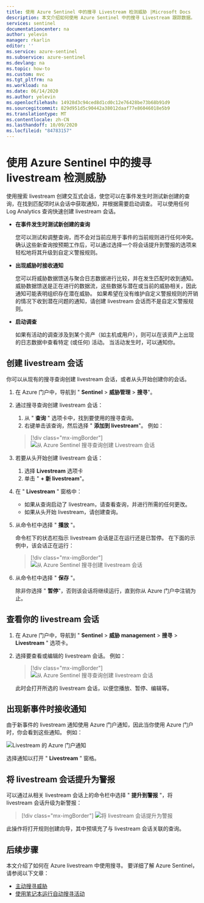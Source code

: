 ```yaml
---
title: 使用 Azure Sentinel 中的搜寻 Livestream 检测威胁 |Microsoft Docs
description: 本文介绍如何使用 Azure Sentinel 中的搜寻 Livestream 跟踪数据。
services: sentinel
documentationcenter: na
author: yelevin
manager: rkarlin
editor: ''
ms.service: azure-sentinel
ms.subservice: azure-sentinel
ms.devlang: na
ms.topic: how-to
ms.custom: mvc
ms.tgt_pltfrm: na
ms.workload: na
ms.date: 06/14/2020
ms.author: yelevin
ms.openlocfilehash: 14928d3c94ced8d1cd0c12e76428be73b68b91d9
ms.sourcegitcommit: 829d951d5c90442a38012daaf77e86046018e5b9
ms.translationtype: MT
ms.contentlocale: zh-CN
ms.lasthandoff: 10/09/2020
ms.locfileid: "84783157"
---
```

# <a name="use-hunting-livestream-in-azure-sentinel-to-detect-threats"></a>使用 Azure Sentinel 中的搜寻 livestream 检测威胁

使用搜索 livestream 创建交互式会话，使您可以在事件发生时测试新创建的查询，在找到匹配项时从会话中获取通知，并根据需要启动调查。 可以使用任何 Log Analytics 查询快速创建 livestream 会话。

- **在事件发生时测试新创建的查询**
    
    您可以测试和调整查询，而不会对当前应用于事件的当前规则进行任何冲突。 确认这些新查询按预期工作后，可以通过选择一个将会话提升到警报的选项来轻松地将其升级到自定义警报规则。

- **出现威胁时接收通知**
    
    您可以将威胁数据馈送与聚合日志数据进行比较，并在发生匹配时收到通知。 威胁数据馈送是正在进行的数据流，这些数据与潜在或当前的威胁相关，因此通知可能表明组织存在潜在威胁。 如果希望在没有维护自定义警报规则的开销的情况下收到潜在问题的通知，请创建 livestream 会话而不是自定义警报规则。

- **启动调查**
    
    如果有活动的调查涉及到某个资产（如主机或用户），则可以在该资产上出现的日志数据中查看特定 (或任何) 活动。 当活动发生时，可以通知你。


## <a name="create-a-livestream-session"></a>创建 livestream 会话

你可以从现有的搜寻查询创建 livestream 会话，或者从头开始创建你的会话。

1. 在 Azure 门户中，导航到 " **Sentinel**  >  **威胁管理**  >  **搜寻**"。

1. 通过搜寻查询创建 livestream 会话：
    
    1. 从 " **查询** " 选项卡中，找到要使用的搜寻查询。
    1. 右键单击该查询，然后选择 " **添加到 livestream**"。 例如：
    
    > [!div class="mx-imgBorder"]
    > ![从 Azure Sentinel 搜寻查询创建 Livestream 会话](./media/livestream/livestream-from-query.png)

1. 若要从头开始创建 livestream 会话： 
    
    1. 选择 **Livestream** 选项卡
    1. 单击 " **+ 新 livestream**"。
    
1. 在 " **Livestream** " 窗格中：
    
    - 如果从查询启动了 livestream，请查看查询，并进行所需的任何更改。
    - 如果从头开始 livestream，请创建查询。 

1. 从命令栏中选择 " **播放** "。
    
    命令栏下的状态栏指示 livestream 会话是正在运行还是已暂停。 在下面的示例中，该会话正在运行：
    
    > [!div class="mx-imgBorder"]
    > ![从 Azure Sentinel 搜寻创建 livestream 会话](./media/livestream/livestream-session.png)

1. 从命令栏中选择 " **保存** "。
    
    除非你选择 " **暂停**"，否则该会话将继续运行，直到你从 Azure 门户中注销为止。

## <a name="view-your-livestream-sessions"></a>查看你的 livestream 会话

1. 在 Azure 门户中，导航到 " **Sentinel**  >  **威胁 management**  >  **搜寻**  >  **Livestream** " 选项卡。

1. 选择要查看或编辑的 livestream 会话。 例如：
    
    > [!div class="mx-imgBorder"]
    > ![从 Azure Sentinel 搜寻查询创建 livestream 会话](./media/livestream/livestream-tab.png)
    
    此时会打开所选的 livestream 会话，以便您播放、暂停、编辑等。

## <a name="receive-notifications-when-new-events-occur"></a>出现新事件时接收通知

由于新事件的 livestream 通知使用 Azure 门户通知，因此当你使用 Azure 门户时，你会看到这些通知。 例如：

![Livestream 的 Azure 门户通知](./media/livestream/notification.png)

选择通知以打开 " **Livestream** " 窗格。
 
## <a name="elevate-a-livestream-session-to-an-alert"></a>将 livestream 会话提升为警报

可以通过从相关 livestream 会话上的命令栏中选择 " **提升到警报** "，将 livestream 会话升级为新警报：

> [!div class="mx-imgBorder"]
> ![将 livestream 会话提升为警报](./media/livestream/elevate-to-alert.png)

此操作将打开规则创建向导，其中预填充了与 livestream 会话关联的查询。

## <a name="next-steps"></a>后续步骤

本文介绍了如何在 Azure livestream 中使用搜寻。 要详细了解 Azure Sentinel，请参阅以下文章：

- [主动搜寻威胁](hunting.md)
- [使用笔记本运行自动搜寻活动](notebooks.md)
